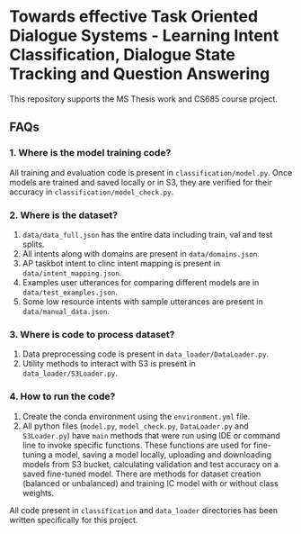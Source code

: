 
# Towards effective Task Oriented Dialogue Systems - Learning Intent Classification, Dialogue State Tracking and Question Answering
This repository supports the MS Thesis work and CS685 course project.

## FAQs
### 1. Where is the model training code?
All training and evaluation code is present in `classification/model.py`. Once models are trained and saved locally or
in S3, they are verified for their accuracy in `classification/model_check.py`.

### 2. Where is the dataset?
1. `data/data_full.json` has the entire data including train, val and test splits.
2. All intents along with domains are present in `data/domains.json`.
3. AP taskbot intent to clinc intent mapping is present in `data/intent_mapping.json`.
4. Examples user utterances for comparing different models are in `data/test_examples.json`.
5. Some low resource intents with sample utterances are present in `data/manual_data.json`.

### 3. Where is code to process dataset?
1. Data preprocessing code is present in `data_loader/DataLoader.py`.
2. Utility methods to interact with S3 is present in `data_loader/S3Loader.py`.

### 4. How to run the code?
1. Create the conda environment using the `environment.yml` file.
2. All python files (`model.py`, `model_check.py`, `DataLoader.py` and `S3Loader.py`) have `main` methods that were run
using IDE or command line to invoke specific functions. These functions are used for fine-tuning a model, saving a model
locally, uploading and downloading models from S3 bucket, calculating validation and test accuracy on a saved fine-tuned
model. There are methods for dataset creation (balanced or unbalanced) and training IC model with or without class 
weights.

All code present in `classification` and `data_loader` directories has been written specifically for this project.
